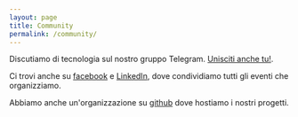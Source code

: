 ```yaml
---
layout: page
title: Community
permalink: /community/
---
```


Discutiamo di tecnologia sul nostro gruppo Telegram. [Unisciti anche tu!](https://t.me/marcausergroup/).

Ci trovi anche su [facebook](https://www.facebook.com/MarcaUserGroup) e [LinkedIn](https://www.linkedin.com/company/mug-marca-user-group), dove condividiamo tutti gli eventi che organizziamo.

Abbiamo anche un'organizzazione su [github](https://github.com/m-u-g) dove hostiamo i nostri progetti.

